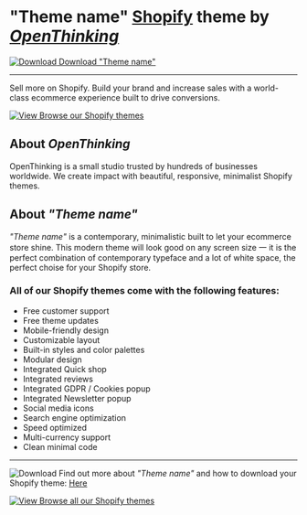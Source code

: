 # "Theme name" [Shopify](https://example.com/?ref=ghrepo) theme by [_OpenThinking_](https://example.com/?ref=ghrepo)


[![Download](https://icongr.am/feather/arrow-down-circle.svg?size=16&color=2DA94F) Download "Theme name"](https://example.com/?ref=ghrepo)

---
Sell more on Shopify. Build your brand and increase sales with a world-class ecommerce experience built to drive conversions.

[![View](https://icongr.am/feather/eye.svg?size=16&color=FDBD00) Browse our Shopify themes](https://example.com/?ref=ghrepo)

## About _OpenThinking_
OpenThinking is a small studio trusted by hundreds of businesses worldwide. We create impact with beautiful, responsive, minimalist Shopify themes.

## About _"Theme name"_
_"Theme name"_ is a contemporary, minimalistic built to let your ecommerce store shine. This modern theme will look good on any screen size 一 it is the perfect combination of contemporary typeface and a lot of white space, the perfect choise for your Shopify store.

### All of our Shopify themes come with the following features:

- Free customer support
- Free theme updates
- Mobile-friendly design
- Customizable layout
- Built-in styles and color palettes
- Modular design
- Integrated Quick shop
- Integrated reviews
- Integrated GDPR / Cookies popup
- Integrated Newsletter popup
- Social media icons
- Search engine optimization
- Speed optimized
- Multi-currency support
- Clean minimal code

---
![Download](https://icongr.am/feather/arrow-down-circle.svg?size=16&color=2DA94F) Find out more about _"Theme name"_ and how to download your Shopify theme: [Here](https://example.com/?ref=ghrepo)

[![View](https://icongr.am/feather/eye.svg?size=16&color=FDBD00) Browse all our Shopify themes](https://example.com/?ref=ghrepo)
